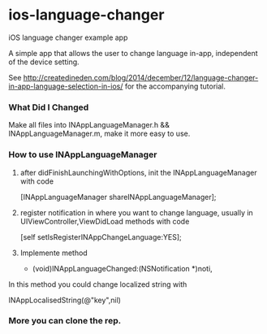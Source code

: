 ios-language-changer
====================

iOS language changer example app

A simple app that allows the user to change language in-app, independent of the device setting.

See http://createdineden.com/blog/2014/december/12/language-changer-in-app-language-selection-in-ios/ for the accompanying tutorial.


### What Did I Changed

Make all files into INAppLanguageManager.h && INAppLanguageManager.m, make it more easy to use.

### How to use INAppLanguageManager

1. after didFinishLaunchingWithOptions, init the  INAppLanguageManager with code 
   
   [INAppLanguageManager shareINAppLanguageManager];
   
2. register notification in where you want to change language, usually in UIViewController,ViewDidLoad methods with code
   
   [self setIsRegisterINAppChangeLanguage:YES];

3. Implemente method 
   
   - (void)INAppLanguageChanged:(NSNotification *)noti,

In this method you could change localized string with 

   INAppLocalisedString(@"key",nil)

### More you can clone the rep.
